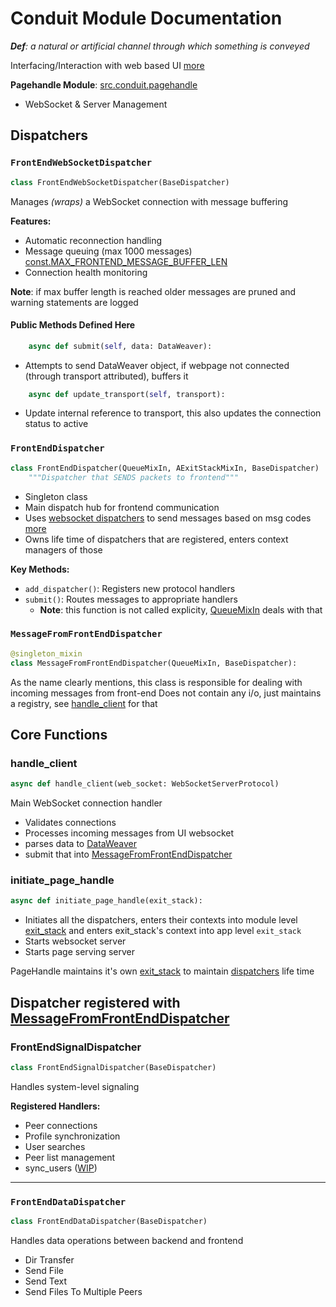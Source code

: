 # Conduit Module Documentation

***Def**: a natural or artificial channel through which something is conveyed*

Interfacing/Interaction with web based UI [more](/src_docs/ui)

**Pagehandle Module**: [src.conduit.pagehandle](/src/conduit/pagehandle.py)

- WebSocket & Server Management

## Dispatchers

### `FrontEndWebSocketDispatcher`

```python
class FrontEndWebSocketDispatcher(BaseDispatcher)
```

Manages *(wraps)* a WebSocket connection with message buffering

**Features:**

- Automatic reconnection handling
- Message queuing (max 1000 messages) [const.MAX_FRONTEND_MESSAGE_BUFFER_LEN](/src/avails/constants.py)
- Connection health monitoring

**Note**: if max buffer length is reached older messages are pruned and warning statements are logged  

#### Public Methods Defined Here

```py
    async def submit(self, data: DataWeaver):
```

- Attempts to send DataWeaver object, if webpage not connected (through transport attributed), buffers it

```py
    async def update_transport(self, transport):
```

- Update internal reference to transport, this also updates the connection status to active

### `FrontEndDispatcher`

```python
class FrontEndDispatcher(QueueMixIn, AExitStackMixIn, BaseDispatcher)
    """Dispatcher that SENDS packets to frontend"""
```

- Singleton class
- Main dispatch hub for frontend communication
- Uses [websocket dispatchers](#frontendwebsocketdispatcher) to send messages based on msg codes [more](/src_docs/avails/wire.md#dataweaver)
- Owns life time of dispatchers that are registered, enters context managers of those

**Key Methods:**

- `add_dispatcher()`: Registers new protocol handlers
- `submit()`: Routes messages to appropriate handlers
  - **Note**: this function is not called explicity, [QueueMixIn](/src_docs/avails/mixins.md#queuemixin) deals with that

### `MessageFromFrontEndDispatcher`

```py
@singleton_mixin
class MessageFromFrontEndDispatcher(QueueMixIn, BaseDispatcher):
```

As the name clearly mentions, this class is responsible for dealing with incoming messages from front-end
Does not contain any i/o, just maintains a registry, see [handle_client](#handle_client) for that

## Core Functions

### handle_client

```python
async def handle_client(web_socket: WebSocketServerProtocol)
```

Main WebSocket connection handler

- Validates connections
- Processes incoming messages from UI websocket
- parses data to [DataWeaver](/src_docs/avails/wire.md#dataweaver)
- submit that into [MessageFromFrontEndDispatcher](#messagefromfrontenddispatcher)


### initiate_page_handle

```py
async def initiate_page_handle(exit_stack):
```

- Initiates all the dispatchers, enters their contexts into module level [exit_stack](#exit_stack) and enters exit_stack's context into app level `exit_stack`
- Starts websocket server
- Starts page serving server


PageHandle maintains it's own [exit_stack](<https://www.google.com/search?q=asyncexitstack+site:python.org>) to maintain [dispatchers](#dispatchers) life time

## Dispatcher registered with [MessageFromFrontEndDispatcher](#messagefromfrontenddispatcher)

### FrontEndSignalDispatcher

```python
class FrontEndSignalDispatcher(BaseDispatcher)
```

Handles system-level signaling

**Registered Handlers:**

- Peer connections
- Profile synchronization
- User searches
- Peer list management
- sync_users ([WIP](/src_docs/README.md#legend))

---

### `FrontEndDataDispatcher`

```python
class FrontEndDataDispatcher(BaseDispatcher)
```

Handles data operations between backend and frontend

- Dir Transfer
- Send File
- Send Text
- Send Files To Multiple Peers
